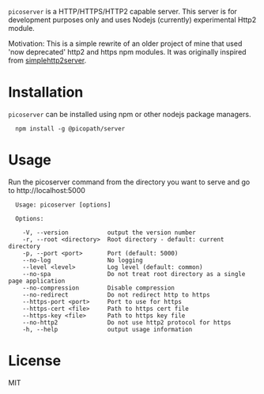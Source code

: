`picoserver` is a HTTP/HTTPS/HTTP2 capable server. This server is for development purposes only and uses Nodejs (currently) experimental Http2 module.

Motivation: This is a simple rewrite of an older project of mine that used 'now deprecated' http2 and https npm modules. It was originally inspired from [simplehttp2server](https://github.com/GoogleChromeLabs/simplehttp2server).

# Installation

`picoserver` can be installed using npm or other nodejs package managers.

```
  npm install -g @picopath/server
```

# Usage

Run the picoserver command from the directory you want to serve and go to http://localhost:5000

```
  Usage: picoserver [options]

  Options:

    -V, --version           output the version number
    -r, --root <directory>  Root directory - default: current directory
    -p, --port <port>       Port (default: 5000)
    --no-log                No logging
    --level <level>         Log level (default: common)
    --no-spa                Do not treat root directory as a single page application
    --no-compression        Disable compression
    --no-redirect           Do not redirect http to https
    --https-port <port>     Port to use for https
    --https-cert <file>     Path to https cert file
    --https-key <file>      Path to https key file
    --no-http2              Do not use http2 protocol for https
    -h, --help              output usage information
```

# License

MIT
